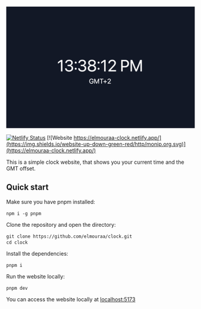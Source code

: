 ![Screenshot of the Clock website ](/screenshot.png "Clock website screenshot")

[![Netlify Status](https://api.netlify.com/api/v1/badges/3f1b5c0d-5c17-41e6-8f13-89ac5efd5019/deploy-status)](https://app.netlify.com/sites/elmouraa-clock/deploys)
[![Website https://elmouraa-clock.netlify.app/](https://img.shields.io/website-up-down-green-red/http/monip.org.svg)](https://elmouraa-clock.netlify.app/)

This is a simple clock website, that shows you your current time and the GMT offset.

## Quick start

Make sure you have pnpm installed:

```
npm i -g pnpm
```

Clone the repository and open the directory:

```
git clone https://github.com/elmouraa/clock.git
cd clock
```

Install the dependencies:

```
pnpm i
```

Run the website locally:

```
pnpm dev
```

You can access the website locally at [localhost:5173](https://localhost:5173)
